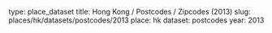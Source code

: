 type: place_dataset
title: Hong Kong / Postcodes / Zipcodes (2013)
slug: places/hk/datasets/postcodes/2013
place: hk
dataset: postcodes
year: 2013
